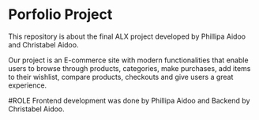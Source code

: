 # Porfolio Project
This repository is about the final ALX project developed by Phillipa Aidoo and Christabel Aidoo.

Our project is an E-commerce site with modern functionalities that enable users to browse through products, categories, make purchases, add items to their wishlist, compare products, checkouts and give users a great experience. 

#ROLE
Frontend development was done by Phillipa Aidoo and Backend by Christabel Aidoo.
